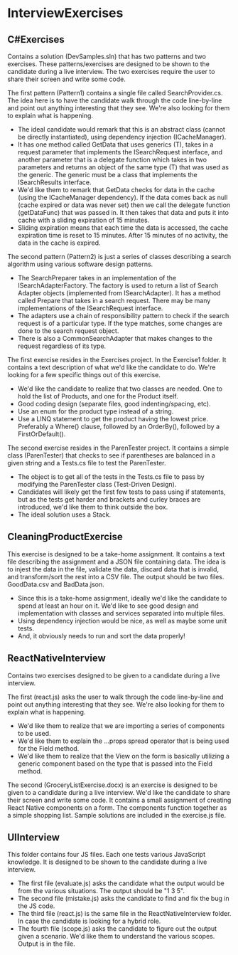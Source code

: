 # InterviewExercises

## C#Exercises
Contains a solution (DevSamples.sln) that has two patterns and two exercises. These patterns/exercises are designed to be shown to the candidate during a live interview. The two exercises require the user to share their screen and write some code.

The first pattern (Pattern1) contains a single file called SearchProvider.cs.  The idea here is to have the candidate walk through the code line-by-line and point out anything interesting that they see.  We're also looking for them to explain what is happening.  

- The ideal candidate would remark that this is an abstract class (cannot be directly instantiated), using dependency injection (ICacheManager). 
- It has one method called GetData that uses generics (T), takes in a request parameter that implements the ISearchRequest interface, and another parameter that is a delegate function which takes in two parameters and returns an object of the same type (T) that was used as the generic. The generic must be a class that implements the ISearchResults interface.  
- We'd like them to remark that GetData checks for data in the cache (using the ICacheManager dependency).  If the data comes back as null (cache expired or data was never set) then we call the delegate function (getDataFunc) that was passed in. It then takes that data and puts it into cache with a sliding expiration of 15 minutes. 
- Sliding expiration means that each time the data is accessed, the cache expiration time is reset to 15 minutes.  After 15 minutes of no activity, the data in the cache is expired.

The second pattern (Pattern2) is just a series of classes describing a search algorithm using various software design patterns.

- The SearchPreparer takes in an implementation of the ISearchAdapterFactory.  The factory is used to return a list of Search Adapter objects (implemented from ISearchAdapter).  It has a method called Prepare that takes in a search request.  There may be many implementations of the ISearchRequest interface.
- The adapters use a chain of responsibility pattern to check if the search request is of a particular type.  If the type matches, some changes are done to the search request object.
- There is also a CommonSearchAdapter that makes changes to the request regardless of its type.

The first exercise resides in the Exercises project.  In the Exercise1 folder.  It contains a text description of what we'd like the candidate to do.  We're looking for a few specific things out of this exercise.

- We'd like the candidate to realize that two classes are needed. One to hold the list of Products, and one for the Product itself.
- Good coding design (separate files, good indenting/spacing, etc).
- Use an enum for the product type instead of a string.
- Use a LINQ statement to get the product having the lowest price. Preferably a Where() clause, followed by an OrderBy(), followed by a FirstOrDefault().

The second exercise resides in the ParenTester project.  It contains a simple class (ParenTester) that checks to see if parentheses are balanced in a given string and a Tests.cs file to test the ParenTester.

- The object is to get all of the tests in the Tests.cs file to pass by modifying the ParenTester class (Test-Driven Design).
- Candidates will likely get the first few tests to pass using if statements, but as the tests get harder and brackets and curley braces are introduced, we'd like them to think outside the box.
- The ideal solution uses a Stack<T>.

## CleaningProductExercise

This exercise is designed to be a take-home assignment. It contains a text file describing the assignment and a JSON file containing data. The idea is to injest the data in the file, validate the data, discard data that is invalid, and transform/sort the rest into a CSV file.  The output should be two files.  GoodData.csv and BadData.json.

- Since this is a take-home assignment, ideally we'd like the candidate to spend at least an hour on it.  We'd like to see good design and implementation with classes and services separated into multiple files. 
- Using dependency injection would be nice, as well as maybe some unit tests.
- And, it obviously needs to run and sort the data properly!

## ReactNativeInterview

Contains two exercises designed to be given to a candidate during a live interview.

The first (react.js) asks the user to walk through the code line-by-line and point out anything interesting that they see.  We're also looking for them to explain what is happening.  

- We'd like them to realize that we are importing a series of components to be used.
- We'd like them to explain the ...props spread operator that is being used for the Field method.
- We'd like them to realize that the View on the form is basically utilizing a generic component based on the type that is passed into the Field method.

The second (GroceryListExercise.docx) is an exercise is designed to be given to a candidate during a live interview. We'd like the candidate to share their screen and write some code. It contains a small assignment of creating React Native components on a form. The components function together as a simple shopping list.  Sample solutions are included in the exercise.js file.

## UIInterview

This folder contains four JS files.  Each one tests various JavaScript knowledge.  It is designed to be shown to the candidate during a live interview.

- The first file (evaluate.js) asks the candidate what the output would be from the various situations. The output should be "1 3 5".
- The second file (mistake.js) asks the candidate to find and fix the bug in the JS code.
- The third file (react.js) is the same file in the ReactNativeInterview folder. In case the candidate is looking for a hybrid role.
- The fourth file (scope.js) asks the candidate to figure out the output given a scenario.  We'd like them to understand the various scopes.  Output is in the file.
